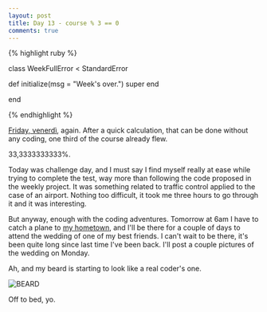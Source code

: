 ```yaml
---
layout: post
title: Day 13 - course % 3 == 0
comments: true
---
```


{% highlight ruby %}

class WeekFullError < StandardError

def initialize(msg = "Week's over.")
		super
	end

end

{% endhighlight %}

[Friday, venerdì](https://www.youtube.com/watch?v=s8mht4FuVrU), again.
After a quick calculation, that can be done without any coding, one third of the course already flew.

33,3333333333%.

Today was challenge day, and I must say I find myself really at ease while trying to complete the test, way more than following the code proposed in the weekly project. It was something related to traffic control applied to the case of an airport. Nothing too difficult, it took me three hours to go through it and it was interesting.

But anyway, enough with the coding adventures. Tomorrow at 6am I have to catch a plane to [my hometown](http://en.wikipedia.org/wiki/Ancona), and I'll be there for a couple of days to attend the wedding of one of my best friends.
I can't wait to be there, it's been quite long since last time I've been back. I'll post a couple pictures of the wedding on Monday.

Ah, and my beard is starting to look like a real coder's one.

![BEARD](http://federicomaffei.github.io/public/images/beard.jpg)

Off to bed, yo.






